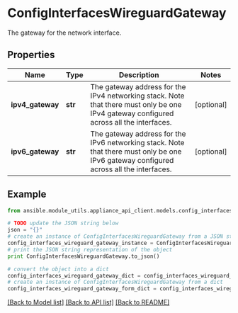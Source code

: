# ConfigInterfacesWireguardGateway

The gateway for the network interface.

## Properties
Name | Type | Description | Notes
------------ | ------------- | ------------- | -------------
**ipv4_gateway** | **str** | The gateway address for the IPv4 networking stack. Note that there must only be one IPv4 gateway configured across all the interfaces. | [optional] 
**ipv6_gateway** | **str** | The gateway address for the IPv6 networking stack. Note that there must only be one IPv6 gateway configured across all the interfaces. | [optional] 

## Example

```python
from ansible.module_utils.appliance_api_client.models.config_interfaces_wireguard_gateway import ConfigInterfacesWireguardGateway

# TODO update the JSON string below
json = "{}"
# create an instance of ConfigInterfacesWireguardGateway from a JSON string
config_interfaces_wireguard_gateway_instance = ConfigInterfacesWireguardGateway.from_json(json)
# print the JSON string representation of the object
print ConfigInterfacesWireguardGateway.to_json()

# convert the object into a dict
config_interfaces_wireguard_gateway_dict = config_interfaces_wireguard_gateway_instance.to_dict()
# create an instance of ConfigInterfacesWireguardGateway from a dict
config_interfaces_wireguard_gateway_form_dict = config_interfaces_wireguard_gateway.from_dict(config_interfaces_wireguard_gateway_dict)
```
[[Back to Model list]](../README.md#documentation-for-models) [[Back to API list]](../README.md#documentation-for-api-endpoints) [[Back to README]](../README.md)


